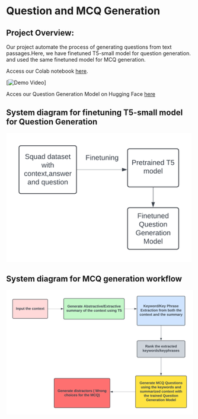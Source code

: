 # Question and MCQ Generation 

## Project Overview:
Our project automate the process of generating questions from text passages.Here, we have finetuned T5-small model for question generation. and used the same finetuned model for MCQ generation.

Access our Colab notebook [here](https://colab.research.google.com/drive/1vn_BxUOoE6cgqK57jkEBYs-yXNtTWbcW?usp=sharing).


[![Demo Video](https://drive.google.com/file/d/1QcNoFwLogo3LUCtO4_3_o4CgRclAg6QP/view?usp=sharing)]

Acces our Question Generation Model on Hugging Face [here](https://huggingface.co/nadika/question_generation_final)

## System diagram for finetuning T5-small model for Question Generation
<img src="images/QG_system_diagram.png" alt="Question Generation" width="500">


## System diagram for MCQ generation workflow
<img src="images/MCQG_system_diagram.png" alt="MCQ Generation" width="700">


